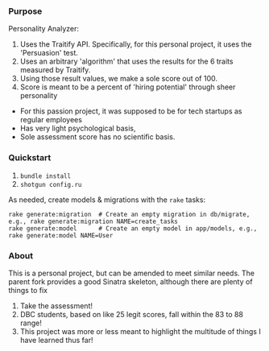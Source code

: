 
### Purpose
Personality Analyzer:

1. Uses the Traitify API. Specifically, for this personal project, it uses the 'Persuasion' test.
2. Uses an arbitrary 'algorithm' that uses the results for the 6 traits measured by Traitify.
3. Using those result values, we make a sole score out of 100.
4. Score is meant to be a percent of 'hiring potential' through sheer personality
* For this passion project, it was supposed to be for tech startups as regular employees
* Has very light psychological basis, 
* Sole assessment score has no scientific basis. 

### Quickstart

1.  `bundle install`
2.  `shotgun config.ru`

As needed, create models & migrations with the `rake` tasks:

```
rake generate:migration  # Create an empty migration in db/migrate, e.g., rake generate:migration NAME=create_tasks
rake generate:model      # Create an empty model in app/models, e.g., rake generate:model NAME=User
```

### About

This is a personal project, but can be amended to meet similar needs. 
The parent fork provides a good Sinatra skeleton, although there are plenty of things to fix

1. Take the assessment!
2. DBC students, based on like 25 legit scores, fall within the 83 to 88 range!
3. This project was more or less meant to highlight the multitude of things I have learned thus far!

